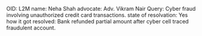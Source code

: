 OID: L2M
name: Neha Shah
advocate: Adv. Vikram Nair
Query: Cyber fraud involving unauthorized credit card transactions.
state of resolvation: Yes
how it got resolved: Bank refunded partial amount after cyber cell traced fraudulent account.
